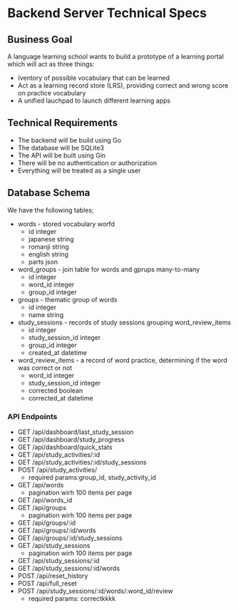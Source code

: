 # Backend Server Technical Specs

## Business Goal

A language learning school wants to build a prototype of a learning portal which will act as three things:
- Iventory of possible vocabulary that can be learned
- Act as a learning record store (LRS), providing correct and wrong score on practice vocabulary
- A unified lauchpad to launch different learning apps

## Technical Requirements

- The backend will be build using Go
- The database will be SQLite3
- The API will be built using Gin
- There will be no authentication or authorization
- Everything will be treated as a single user 

## Database Schema

We have the following tables;
- words - stored vocabulary worfd
    - id integer
    - japanese string
    - romanji string
    - english string
    - parts json
- word_groups - join table for words and gprups many-to-many
    - id integer
    - word_id integer
    - group_id integer
- groups - thematic group of words
    - id integer
    - name string
- study_sessions - records of study sessions grouping word_review_items
    - id integer
    - study_session_id integer
    - group_id integer
    - created_at datetime
- word_review_items - a record of word practice, determining if the word was correct or not
    - word_id integer
    - study_session_id integer
    - corrected boolean
    - corrected_at datetime

### API Endpoints
- GET /api/dashboard/last_study_session
- GET /api/dashboard/study_progress
- GET /api/dashboard/quick_stats
- GET /api/study_activities/:id
- GET /api/study_activities/:id/study_sessions
- POST /api/study_activities/
    - required params:group_id, study_activity_id
- GET /api/words
    - pagination wirh 100 items per page
- GET /api/words_id
- GET /api/groups
    - pagination wirh 100 items per page
- GET /api/groups/:id
- GET /api/groups/:id/words
- GET /api/groups/:id/study_sessions
- GET /api/study_sessions
    - pagination wirh 100 items per page
- GET /api/study_sessions/:id
- GET /api/study_sessions/:id/words
- POST /api/reset_history
- POST /api/full_reset
- POST /api/study_sessions/:id/words/:word_id/review
    - required params: correctkkkk



